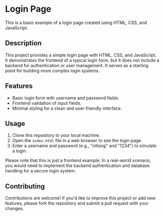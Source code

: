 # Login Page

This is a basic example of a login page created using HTML, CSS, and JavaScript.


## Description

This project provides a simple login page with HTML, CSS, and JavaScript. It demonstrates the frontend of a typical login form, but it does not include a backend for authentication or user management. It serves as a starting point for building more complex login systems.

## Features

- Basic login form with username and password fields.
- Frontend validation of input fields.
- Minimal styling for a clean and user-friendly interface.

## Usage

1. Clone this repository to your local machine.
2. Open the `index.html` file in a web browser to see the login page.
3. Enter a username and password (e.g., "nitisng" and "1234") to simulate a login.

Please note that this is just a frontend example. In a real-world scenario, you would need to implement the backend authentication and database handling for a secure login system.


## Contributing

Contributions are welcome! If you'd like to improve this project or add new features, please fork the repository and submit a pull request with your changes.


